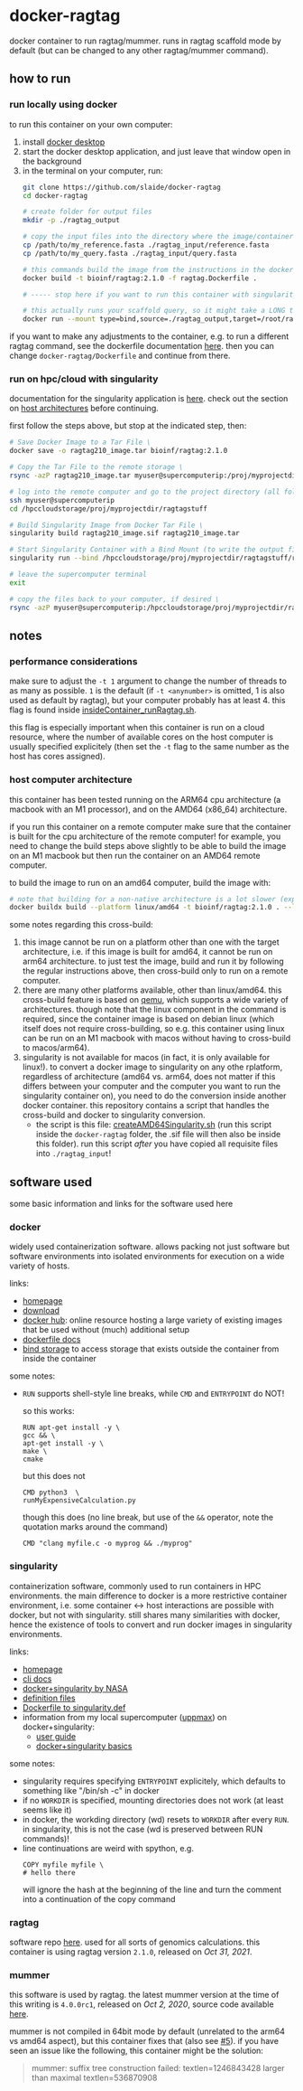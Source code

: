 # docker-ragtag
docker container to run ragtag/mummer. runs in ragtag scaffold mode by default (but can be changed to any other ragtag/mummer command).

## how to run

### run locally using docker

to run this container on your own computer:
1. install [docker desktop](https://www.docker.com/products/docker-desktop/)
1. start the docker desktop application, and just leave that window open in the background
1. in the terminal on your computer, run:
    ```sh
    git clone https://github.com/slaide/docker-ragtag
    cd docker-ragtag

    # create folder for output files 
    mkdir -p ./ragtag_output
    
    # copy the input files into the directory where the image/container can access them 
    cp /path/to/my_reference.fasta ./ragtag_input/reference.fasta
    cp /path/to/my_query.fasta ./ragtag_input/query.fasta
    
    # this commands build the image from the instructions in the dockerfile, this will take a couple minutes
    docker build -t bioinf/ragtag:2.1.0 -f ragtag.Dockerfile .
    
    # ----- stop here if you want to run this container with singularity in the cloud/hpc
    
    # this actually runs your scaffold query, so it might take a LONG time (minutes, hours, days...)
    docker run --mount type=bind,source=./ragtag_output,target=/root/ragtag_output bioinf/ragtag:2.1.0
    ```

if you want to make any adjustments to the container, e.g. to run a different ragtag command, see the dockerfile documentation [here](https://docs.docker.com/reference/dockerfile/). then you can change ```docker-ragtag/Dockerfile``` and continue from there.

### run on hpc/cloud with singularity

documentation for the singularity application is [here](https://docs.sylabs.io/guides/3.6/user-guide/cli.html). check out the section on [host architectures](https://github.com/slaide/docker-ragtag/blob/main/README.md#host-computer-architecture) before continuing.

first follow the steps above, but stop at the indicated step, then:
```sh
# Save Docker Image to a Tar File \
docker save -o ragtag210_image.tar bioinf/ragtag:2.1.0

# Copy the Tar File to the remote storage \
rsync -azP ragtag210_image.tar myuser@supercomputerip:/proj/myprojectdir/ragtagstuff

# log into the remote computer and go to the project directory (all following steps afterwards are executed on the remote computer) \
ssh myuser@supercomputerip
cd /hpccloudstorage/proj/myprojectdir/ragtagstuff

# Build Singularity Image from Docker Tar File \
singularity build ragtag210_image.sif ragtag210_image.tar

# Start Singularity Container with a Bind Mount (to write the output files to the remote storage, and not just to the internal file system of the container) \
singularity run --bind /hpccloudstorage/proj/myprojectdir/ragtagstuff/ragtag_output:/root/ragtag_output ragtag210_image.sif

# leave the supercomputer terminal
exit

# copy the files back to your computer, if desired \
rsync -azP myuser@supercomputerip:/hpccloudstorage/proj/myprojectdir/ragtagstuff/ragtag_output ./ragtag_output
```

## notes

### performance considerations 

make sure to adjust the ```-t 1``` argument to change the number of threads to as many as possible. ```1``` is the default (if ```-t <anynumber>``` is omitted, 1 is also used as default by ragtag), but your computer probably has at least 4. this flag is found inside [insideContainer_runRagtag.sh](https://github.com/slaide/docker-ragtag/blob/main/insideContainer_runRagtag.sh).

this flag is especially important when this container is run on a cloud resource, where the number of available cores on the host computer is usually specified explicitely (then set the ```-t``` flag to the same number as the host has cores assigned).

### host computer architecture

this container has been tested running on the ARM64 cpu architecture (a macbook with an M1 processor), and on the AMD64 (x86_64) architecture.

if you run this container on a remote computer make sure that the container is built for the cpu architecture of the remote computer! for example, you need to change the build steps above slightly to be able to build the image on an M1 macbook but then run the container on an AMD64 remote computer.

to build the image to run on an amd64 computer, build the image with:
```sh
# note that building for a non-native architecture is a lot slower (expect 2-4x as long) than building for the native architecture. \
docker buildx build --platform linux/amd64 -t bioinf/ragtag:2.1.0 . --load
```

some notes regarding this cross-build:
1. this image cannot be run on a platform other than one with the target architecture, i.e. if this image is built for amd64, it cannot be run on arm64 architecture. to just test the image, build and run it by following the regular instructions above, then cross-build only to run on a remote computer.
1. there are many other platforms available, other than linux/amd64. this cross-build feature is based on [qemu](https://www.qemu.org/), which supports a wide variety of architectures. though note that the linux component in the command is required, since the container image is based on debian linux (which itself does not require cross-building, so e.g. this container using linux can be run on an M1 macbook with macos without having to cross-build to macos/arm64).
1. singularity is not available for macos (in fact, it is only available for linux!). to convert a docker image to singularity on any othe rplatform, regardless of architecture (amd64 vs. arm64, does not matter if this differs between your computer and the computer you want to run the singularity container on), you need to do the conversion inside another docker container. this repository contains a script that handles the cross-build and docker to singularity conversion.
    - the script is this file: [createAMD64Singularity.sh](https://github.com/slaide/docker-ragtag/blob/main/createAMD64Singularity.sh) (run this script inside the ```docker-ragtag``` folder, the .sif file will then also be inside this folder). run this script _after_ you have copied all requisite files into ```./ragtag_input```!

## software used

some basic information and links for the software used here

### docker

widely used containerization software. allows packing not just software but software environments into isolated environments for execution on a wide variety of hosts.

links:
- [homepage](https://www.docker.com/)
- [download](https://www.docker.com/get-started/)
- [docker hub](https://hub.docker.com/): online resource hosting a large variety of existing images that be used without (much) additional setup
- [dockerfile docs](https://docs.docker.com/reference/dockerfile/)
- [bind storage](https://docs.docker.com/storage/bind-mounts/) to access storage that exists outside the container from inside the container

some notes:
- ```RUN``` supports shell-style line breaks, while ```CMD``` and ```ENTRYPOINT``` do NOT!

	so this works:

	```
	RUN apt-get install -y \
	gcc && \
	apt-get install -y \
	make \
	cmake
	```

	but this does not

	```
	CMD python3  \
	runMyExpensiveCalculation.py
	```

	though this does (no line break, but use of the ```&&``` operator, note the quotation marks around the command)

	``` CMD "clang myfile.c -o myprog && ./myprog" ```

### singularity

containerization software, commonly used to run containers in HPC environments. the main difference to docker is a more restrictive container environment, i.e. some container <-> host interactions are possible with docker, but not with singularity. still shares many similarities with docker, hence the existence of tools to convert and run docker images in singularity environments.

links:
- [homepage](https://sylabs.io/)
- [cli docs](https://docs.sylabs.io/guides/3.6/user-guide/cli.html)
- [docker+singularity by NASA](https://www.nas.nasa.gov/hecc/support/kb/converting-docker-images-to-singularity-for-use-on-pleiades_643.html)
- [definition files](https://docs.sylabs.io/guides/3.7/user-guide/definition_files.html)
- [Dockerfile to singularity.def](https://stackoverflow.com/questions/60314664/how-to-build-singularity-container-from-dockerfile)
- information from my local supercomputer ([uppmax](https://www.uppmax.uu.se/)) on docker+singularity:
    - [user guide](https://www.uppmax.uu.se/support/user-guides/singularity-user-guide/)
    - [docker+singularity basics](https://pmitev.github.io/UPPMAX-Singularity-workshop/docker2singularity/)

some notes:
- singularity requires specifying ```ENTRYPOINT``` explicitely, which defaults to something like "/bin/sh -c" in docker
- if no ```WORKDIR``` is specified, mounting directories does not work (at least seems like it)
- in docker, the workding directory (wd) resets to ```WORKDIR``` after every ```RUN```. in singularity, this is not the case (wd is preserved between RUN commands)!
- line continuations are weird with spython, e.g.
	```
	COPY myfile myfile \
	# hello there
	```
	will ignore the hash at the beginning of the line and turn the comment into a continuation of the copy command

### ragtag

software repo [here](https://github.com/malonge/RagTag). used for all sorts of genomics calculations. this container is using ragtag version ```2.1.0```, released on _Oct 31, 2021_.

### mummer

this software is used by ragtag. the latest mummer version at the time of this writing is ```4.0.0rc1```, released on _Oct 2, 2020_, source code available [here](https://github.com/mummer4/mummer/releases/tag/v4.0.0rc1).

mummer is not compiled in 64bit mode by default (unrelated to the arm64 vs amd64 aspect), but this container fixes that (also see [#5](https://github.com/marbl/MUMmer3/issues/5)). if you have seen an issue like the following, this container might be the solution:
> mummer: suffix tree construction failed: textlen=1246843428 larger than maximal textlen=536870908

